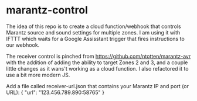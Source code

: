 # marantz-control
The idea of this repo is to create a cloud function/webhook that controls Marantz source and sound settings for multiple zones. I am using it with IFTTT which waits for a Google Assisstant trigger that fires instructions to our webhook.

The receiver control is pinched from https://github.com/ntotten/marantz-avr with the addition of adding the ability to target Zones 2 and 3, and a couple little 
changes as it wans't working as a cloud function. I also refactored it to use a bit more modern JS.

Add a file called receiver-url.json that contains your Marantz IP and port (or URL):
{
    "url": "123.456.789.890:58765" 
}

